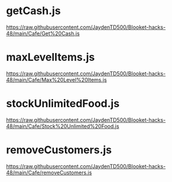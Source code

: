 # getCash.js

https://raw.githubusercontent.com/JaydenTD500/Blooket-hacks-48/main/Cafe/Get%20Cash.js

# maxLevelItems.js

https://raw.githubusercontent.com/JaydenTD500/Blooket-hacks-48/main/Cafe/Max%20Level%20Items.js

# stockUnlimitedFood.js

https://raw.githubusercontent.com/JaydenTD500/Blooket-hacks-48/main/Cafe/Stock%20Unlimited%20Food.js

# removeCustomers.js

https://raw.githubusercontent.com/JaydenTD500/Blooket-hacks-48/main/Cafe/removeCustomers.js
